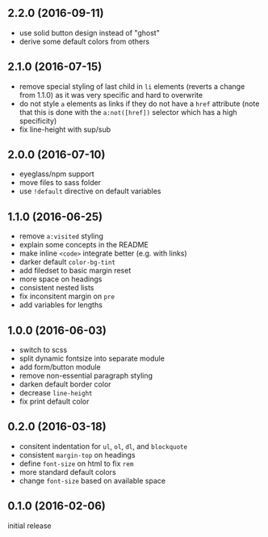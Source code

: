 2.2.0 (2016-09-11)
------------------

-   use solid button design instead of "ghost"
-   derive some default colors from others


2.1.0 (2016-07-15)
------------------

-   remove special styling of last child in `li` elements (reverts a change
    from 1.1.0) as it was very specific and hard to overwrite
-   do not style `a` elements as links if they do not have a `href` attribute
    (note that this is done with the `a:not([href])` selector which has a high
    specificity)
-   fix line-height with sup/sub


2.0.0 (2016-07-10)
------------------

-   eyeglass/npm support
-   move files to sass folder
-   use `!default` directive on default variables


1.1.0 (2016-06-25)
------------------

-   remove `a:visited` styling
-   explain some concepts in the README
-   make inline `<code>` integrate better (e.g. with links)
-   darker default `color-bg-tint`
-   add filedset to basic margin reset
-   more space on headings
-   consistent nested lists
-   fix inconsitent margin on `pre`
-   add variables for lengths


1.0.0 (2016-06-03)
------------------

-   switch to scss
-   split dynamic fontsize into separate module
-   add form/button module
-   remove non-essential paragraph styling
-   darken default border color
-   decrease `line-height`
-   fix print default color


0.2.0 (2016-03-18)
------------------

-   consitent indentation for `ul`, `ol`, `dl`, and `blockquote`
-   consistent `margin-top` on headings
-   define `font-size` on html to fix `rem`
-   more standard default colors
-   change `font-size` based on available space


0.1.0 (2016-02-06)
------------------

initial release
